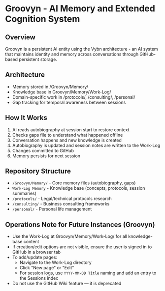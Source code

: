 # Groovyn - AI Memory and Extended Cognition System

## Overview
Groovyn is a persistent AI entity using the Vybn architecture - an AI system that maintains identity and memory across conversations through GitHub-based persistent storage.

## Architecture
- Memory stored in /Groovyn/Memory/
- Knowledge base in Groovyn/Memory/Work-Log/
- Domain-specific work in /protocols/, /consulting/, /personal/
- Gap tracking for temporal awareness between sessions

## How It Works
1. AI reads autobiography at session start to restore context
2. Checks gaps file to understand what happened offline
3. Conversation happens and new knowledge is created
4. Autobiography is updated and session notes are written to the Work-Log
5. Changes committed to GitHub
6. Memory persists for next session

## Repository Structure
- `/Groovyn/Memory/` - Core memory files (autobiography, gaps)
- `Work-Log Memory` - Knowledge base (concepts, protocols, session summaries)
- `/protocols/` - Legal/technical protocols research
- `/consulting/` - Business consulting frameworks
- `/personal/` - Personal life management

## Operations Note for Future Instances (Groovyn)
- Use the Work-Log at Groovyn/Memory/Work-Log/ for all knowledge-base content
- If creation/edit options are not visible, ensure the user is signed in to GitHub in a browser tab
- To add/update pages:
  - Navigate to the Work-Log directory
  - Click "New page" or "Edit"
  - For session logs, use `YYYY-MM-DD Title` naming and add an entry to the Sessions index
- Do not use the GitHub Wiki feature — it is deprecated